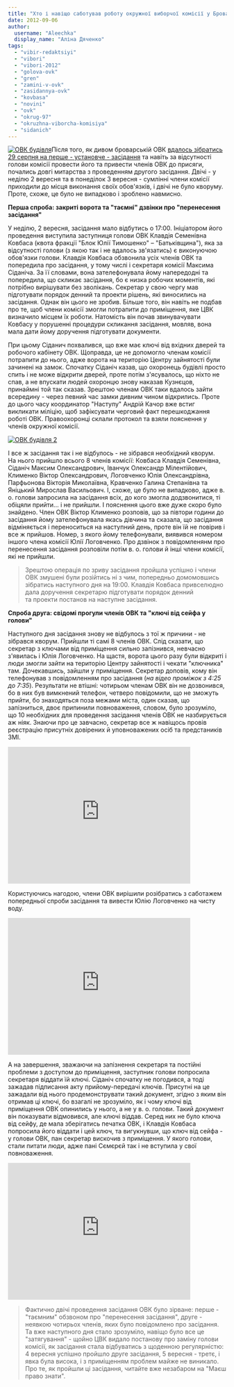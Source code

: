 ```yaml
---
title: "Хто і навіщо саботував роботу окружної виборчої комісії у Броварах?"
date: 2012-09-06
author: 
  username: "Aleechka"
  display_name: "Аліна Дяченко"
tags: 
  - "vibir-redaktsiyi"
  - "vibori"
  - "vibori-2012"
  - "golova-ovk"
  - "gren"
  - "zamini-v-ovk"
  - "zasidannya-ovk"
  - "kovbasa"
  - "novini"
  - "ovk"
  - "okrug-97"
  - "okruzhna-viborcha-komisiya"
  - "sidanich"
---
```


[![](https://mpz.brovary.org/wp-content/uploads/2012/09/OVK-budivlya.jpg "ОВК будівля")](https://mpz.brovary.org/wp-content/uploads/2012/09/OVK-budivlya.jpg)Після того, як дивом броварській ОВК [вдалось зібратись 29 серпня на перше - установче - засідання](https://mpz.brovary.org/pershe-zasidannya-brovarskoyi-ovk-proyshlo-z-drugoyi-sprobi-usuperech-pereshkodam-vladi-ta-bez-golovi/) та навіть за відсутності голови комісії провести його та привести членів ОВК до присяги, почались довгі митарства з проведенням другого засідання. Двічі - у неділю 2 вересня та в понеділок 3 вересня - сумлінні члени комісії приходили до місця виконання своїх обов'язків, і двічі не було кворуму. Проте, схоже, це було не випадково і зроблено навмисно.

**Перша спроба: закриті ворота та "таємні" дзвінки про "перенесення засідання"**

У неділю, 2 вересня, засідання мало відбутись о 17:00. Ініціатором його проведення виступила заступниця голови ОВК Клавдія Семенівна Ковбаса (квота фракції "Блок Юлії Тимошенко" – "Батьківщина"), яка за відсутності голови (з якою так і не вдалось зв'язатись) є виконуючою обов'язки голови. Клавдія Ковбаса обзвонила усіх членів ОВК та попередила про засідання, у тому числі і секретаря комісії Максима Сіданіча. За її словами, вона зателефонувала йому напередодні та попередила, що скликає засідання, бо є низка робочих моментів, які потрібно вирішувати без зволікань. Секретар у свою чергу мав підготувати порядок денний та проекти рішень, які виносились на засідання. Однак він цього не зробив. Більше того, він навіть не подбав про те, щоб члени комісії змогли потрапити до приміщення, яке ЦВК визначило місцем їх роботи. Натомість він почав звинувачувати Ковбасу у порушенні процедури скликання засідання, мовляв, вона мала дати йому доручення підготувати документи.

При цьому Сіданич похвалився, що вже має ключі від вхідних дверей та робочого кабінету ОВК. Щоправда, це не допомогло членам комісії потрапити до нього, адже ворота на територію Центру зайнятості були зачинені на замок. Спочатку Сіданіч казав, що охоронець будівлі просто спить і не може відкрити дверей, проте потім з'ясувалось, що ніхто не спав, а не впускати людей охоронцю знову наказав Кузнєцов, принаймні той так сказав. Зрештою членам ОВК таки вдалось зайти всередину - через певний час замки дивним чином відкрились. Проте до цього часу координатор "Наступу" Андрій Качор вже встиг викликати міліцію, щоб зафіксувати черговий факт перешкоджання роботі ОВК. Правоохоронці склали протокол та взяли пояснення у членів окружної комісії.

[![](https://mpz.brovary.org/wp-content/uploads/2012/09/OVK-budivlya-2.jpg "ОВК будівля 2")](https://mpz.brovary.org/wp-content/uploads/2012/09/OVK-budivlya-2.jpg)

І все ж засідання так і не відбулось - не зібрався необхідний кворум. На нього прийшло всього 8 членів комісії: Ковбаса Клавдія Семенівна, Сіданіч Максим Олександрович, Іванчук Олександр Мілентійович, Клименко Віктор Олександрович, Логовченко Юлія Олександрівна, Парфьонова Вікторія Миколаївна, Кравченко Галина Степанівна та Яніцький Мирослав Васильович. І, схоже, це було не випадково, адже в. о. голови запросила на засідання всіх, до кого змогла додзвонитися, ті обіцяли прийти... і не прийшли. І пояснення цього вже дуже скоро було знайдено. Член ОВК Віктор Клименко розповів, що за півтори години до засідання йому зателефонувала якась дівчина та сказала, що засідання відміняється і переноситься на наступний день, проте він їй не повірив і все ж прийшов. Номер, з якого йому телефонували, виявився номером іншого члена комісії Юлії Логовченко. Про дзвінок з повідомленянм про перенесення засідання розповіли потім в. о. голови й інші члени комісії, які не прийшли.

> Зрештою операція по зриву засідання пройшла успішно і члени ОВК змушені були розійтись ні з чим, попередньо домомовшись зібратись наступного дня на 19:00. Клавдія Ковбаса привселюдно дала доручення секретарю підготувати порядок денний та проекти постанов на наступне засідання.

**Спроба друга: свідомі прогули членів ОВК та "ключі від сейфа у голови"**

Наступного дня засідання знову не відбулось з тої ж причини - не зібрався кворум. Прийшли ті самі 8 членів ОВК. Слід сказати, що секретар з ключами від приміщення сильно запізнився, невчасно з'явилась і Юлія Логовченко. На щастя, ворота цього разу були відкриті і люди змогли зайти на територію Центру зайнятості і чекати "ключника" там. Дочекавшись, зайшли у приміщення. Секретар доповів, кому він телефонував з повідомленням про засідання (_на відео проміжок з 4:25 до 7:35_). Результати не втішні: чотирьом членам ОВК він не дозвонився, бо в них був вимкнений телефон, четверо повідомили, що не зможуть прийти, бо знаходяться поза межами міста, один сказав, що запізниться, двоє припинили повноваження, словом, було зрозуміло, що 10 необхідних для проведення засідання членів ОВК не назбирується аж ніяк. Знаючи про це завчасно, секретар все ж навіщось провів реєстрацію присутніх довірених й уповноважених осіб та предстаників ЗМІ.

<iframe src="http://www.youtube.com/embed/CMa5wSSObdQ" frameborder="0" width="420" height="315"></iframe>

Користуючись нагодою, члени ОВК вирішили розібратись з саботажем попередньої спроби засідання та вивести Юлію Логовченко на чисту воду.

<iframe src="http://www.youtube.com/embed/3joGKV8wcoY" frameborder="0" width="420" height="315"></iframe>

А на завершення, зважаючи на запізнення секретаря та постійні проблеми з доступом до приміщення, заступник голови попросила секретаря віддати їй ключі. Сіданіч спочатку не погодився, а тоді зажадав підписання акту прийому-передачі ключів. Присутні на це зажадали від нього продемонструвати такий документ, згідно з яким він отримав ці ключі, бо взагалі не зрозуміло, як і чому ключі від приміщення ОВК опинились у нього, а не у в. о. голови. Такий документ він показувати відмовився, але ключі віддав. Серед них не було ключа від сейфу, де мала зберігатись печатка ОВК, і Клавдія Ковбаса попросила його віддати і цей ключ, та вигукнувши, що ключ від сейфа - у голови ОВК, пан секретар вискочив з приміщення. У якого голови, стали питати люди, адже пані Сємєрєй так і не вступила у свої повноваження.

<iframe src="http://www.youtube.com/embed/Dl4FsRkUj58" frameborder="0" width="420" height="315"></iframe>

> Фактично двічі проведення засідання ОВК було зірване: перше - "таємним" обзвоном про "перенесення засідання", друге - неявкою чотирьох членів, яких було повідомлено про засідання. Та вже наступного дня стало зрозуміло, навіщо було все це "затягування" - щойно ЦВК видало постанову про заміну голови комісії, як засідання стала відбуватись з щоденною регулярністю: 4 вересня успішно пройшло друге засідання, 5 вересня - третє, і явка була висока, і з приміщенням проблем майже не виникало. Про те, як пройшли ці засідання, читайте вже незабаром на "Маєш право знати".
